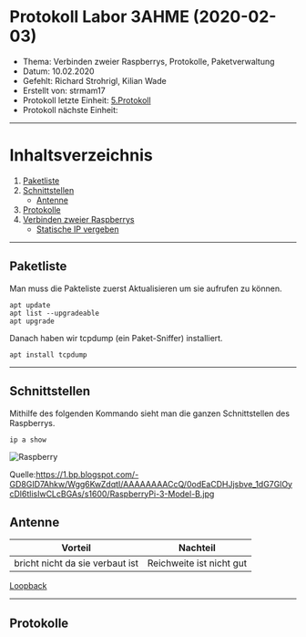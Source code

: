 # Protokoll Labor 3AHME (2020-02-03)
* Thema: Verbinden zweier Raspberrys, Protokolle, Paketverwaltung
* Datum: 10.02.2020
* Gefehlt: Richard Strohrigl, Kilian Wade
* Erstellt von: strmam17
* Protokoll letzte Einheit: [5.Protokoll](https://github.com/HTLMechatronics/m17-3ahme-la1-sx/blob/strmam17/strmam17/protokolle/protokoll-5_strmam17_2020-02-03.md)
* Protokoll nächste Einheit: 
--------------------------------------------------------------------------------

# Inhaltsverzeichnis
1. [Paketliste](#paketliste)
2. [Schnittstellen](#schnittstellen)
    * [Antenne](#antenne)
3. [Protokolle](#protokolle)
4. [Verbinden zweier Raspberrys](#verbinden-zweier-raspberrys)
    * [Statische IP vergeben](#statische-ip-vergeben)
    
-------------------------------------------------------------------------------------

## Paketliste 
Man muss die Pakteliste zuerst Aktualisieren um sie aufrufen zu können.

    apt update
    apt list --upgradeable
    apt upgrade
    
Danach haben wir tcpdump (ein Paket-Sniffer) installiert.

    apt install tcpdump
    
------------------------------------------------------------------------------------- 
    
## Schnittstellen
Mithilfe des folgenden Kommando sieht man die ganzen Schnittstellen des Raspberrys.

    ip a show
    
![Raspberry](https://1.bp.blogspot.com/-GD8GID7Ahkw/Wgg6KwZdqtI/AAAAAAAACcQ/0odEaCDHJjsbve_1dG7GlOycDl6tlisIwCLcBGAs/s1600/RaspberryPi-3-Model-B.jpg)

Quelle:https://1.bp.blogspot.com/-GD8GID7Ahkw/Wgg6KwZdqtI/AAAAAAAACcQ/0odEaCDHJjsbve_1dG7GlOycDl6tlisIwCLcBGAs/s1600/RaspberryPi-3-Model-B.jpg
    
## Antenne 

 Vorteil                         | Nachteil
 --------------------------------|-------------------------
 bricht nicht da sie verbaut ist | Reichweite ist nicht gut 
 
 [Loopback](https://de.wikipedia.org/wiki/Loopback)
 
-----------------------------------------------------------------------------------------------------

## Protokolle


 
 
 
